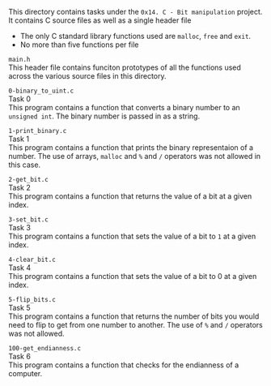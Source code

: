 This directory contains tasks under the `0x14. C - Bit manipulation` project.<br>
It contains C source files as well as a single header file<br>
- The only C standard library functions used are `malloc`, `free` and `exit`.
- No more than five functions per file


`main.h`<br>
This header file contains funciton prototypes of all the functions used across the various source files in this directory.

`0-binary_to_uint.c`<br>
Task 0<br>
This program contains a function that converts a binary number to an `unsigned int`. The binary number is passed in as a string.

`1-print_binary.c`<br>
Task 1<br>
This program contains a function that prints the binary representaion of a number. The use of arrays, `malloc` and `%` and `/` operators was not allowed in this case.

`2-get_bit.c`<br>
Task 2<br>
This program contains a function that returns the value of a bit at a given index.

`3-set_bit.c`<br>
Task 3<br>
This program contains a function that sets the value of a bit to `1` at a given index.

`4-clear_bit.c`<br>
Task 4<br>
This program contains a function that sets the value of a bit to 0 at a given index.

`5-flip_bits.c`<br>
Task 5<br>
This program contains a function that returns the number of bits you would need to flip to get from one number to another.
The use of `%` and `/` operators was not allowed.

`100-get_endianness.c`<br>
Task 6<br>
This program contains a function that checks for the endianness of a computer.
